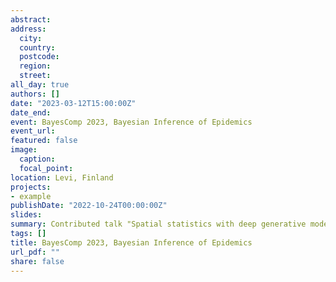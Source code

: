 ```yaml
---
abstract: 
address:
  city: 
  country: 
  postcode: 
  region: 
  street: 
all_day: true
authors: []
date: "2023-03-12T15:00:00Z"
date_end: 
event: BayesComp 2023, Bayesian Inference of Epidemics
event_url: 
featured: false
image:
  caption: 
  focal_point: 
location: Levi, Finland
projects:
- example
publishDate: "2022-10-24T00:00:00Z"
slides: 
summary: Contributed talk "Spatial statistics with deep generative modelling -  flexible and efficient disease mapping with MCMC and deep learning"
tags: []
title: BayesComp 2023, Bayesian Inference of Epidemics
url_pdf: ""
share: false
---
```

